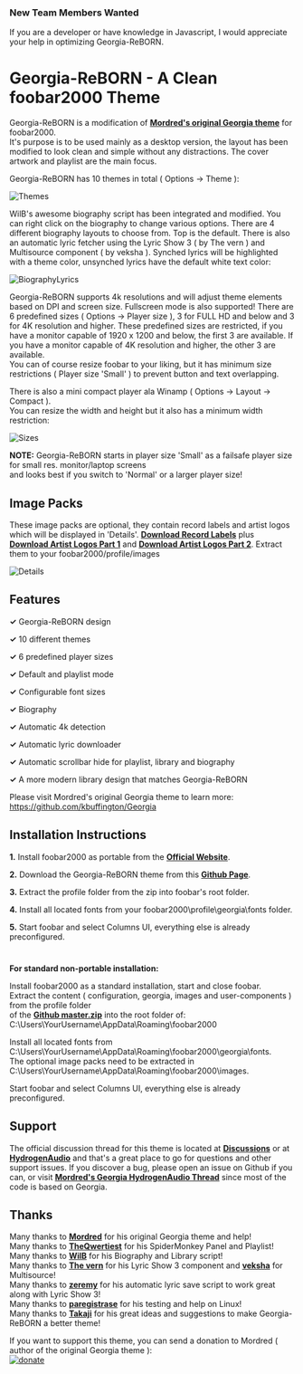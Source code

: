 ### New Team Members Wanted

If you are a developer or have knowledge in Javascript, I would appreciate your help in optimizing Georgia-ReBORN. <br />

# Georgia-ReBORN - A Clean foobar2000 Theme

Georgia-ReBORN is a modification of **[Mordred's original Georgia theme](https://github.com/kbuffington/Georgia)** for foobar2000.<br />
It's purpose is to be used mainly as a desktop version, the layout has been modified to look clean and simple without any distractions.
The cover artwork and playlist are the main focus.

Georgia-ReBORN has 10 themes in total ( Options -> Theme ):

![Themes](https://i.ibb.co/PgVtM21/George-Re-BORN-Themes-Animation.webp)

WilB's awesome biography script has been integrated and modified. You can right click on the biography
to change various options. There are 4 different biography layouts to choose from. Top is the default.
There is also an automatic lyric fetcher using the Lyric Show 3 ( by The vern ) and Multisource component ( by veksha ).
Synched lyrics will be highlighted with a theme color, unsynched lyrics have the default white text color:

![BiographyLyrics](https://i.ibb.co/fddMnxc/George-Re-BORN-Biography-And-Lyrics-Animation.webp)

Georgia-ReBORN supports 4k resolutions and will adjust theme elements based on DPI and screen size. Fullscreen mode is also supported!
There are 6 predefined sizes ( Options -> Player size ), 3 for FULL HD and below and 3 for 4K resolution and higher.
These predefined sizes are restricted, if you have a monitor capable of 1920 x 1200 and below, the first 3 are available.
If you have a monitor capable of 4K resolution and higher, the other 3 are available.<br />
You can of course resize foobar to your liking, but it has minimum size restrictions ( Player size 'Small' ) to prevent button and text overlapping.

There is also a mini compact player ala Winamp ( Options -> Layout -> Compact ).<br />
You can resize the width and height but it also has a minimum width restriction:

![Sizes](https://i.ibb.co/0sZswgG/George-Re-BORN-Sizes-And-Playlist-Mode-Animation.webp)

**NOTE:** Georgia-ReBORN starts in player size 'Small' as a failsafe player size for small res. monitor/laptop screens<br />
and looks best if you switch to 'Normal' or a larger player size!

## Image Packs

These image packs are optional, they contain record labels and artist logos which will be displayed in 'Details'.
**[Download Record Labels](https://github.com/kbuffington/georgia-image-packs/raw/master/recordlabel.zip)** plus
**[Download Artist Logos Part 1](https://github.com/kbuffington/georgia-image-packs/raw/master/artistlogos.zip)** and
**[Download Artist Logos Part 2](https://github.com/kbuffington/georgia-image-packs/raw/master/artistlogos.z01)**.
Extract them to your foobar2000/profile/images

![Details](https://i.ibb.co/DC5J4Sj/George-Re-BORN-Details-Animation.webp)

## Features

<b>✓</b> Georgia-ReBORN design

<b>✓</b> 10 different themes

<b>✓</b> 6 predefined player sizes

<b>✓</b> Default and playlist mode

<b>✓</b> Configurable font sizes

<b>✓</b> Biography

<b>✓</b> Automatic 4k detection

<b>✓</b> Automatic lyric downloader

<b>✓</b> Automatic scrollbar hide for playlist, library and biography

<b>✓</b> A more modern library design that matches Georgia-ReBORN

Please visit Mordred's original Georgia theme to learn more: https://github.com/kbuffington/Georgia

## Installation Instructions

<b>1.</b> Install foobar2000 as portable from the **[Official Website](https://www.foobar2000.org/download)**.

<b>2.</b> Download the Georgia-ReBORN theme from this **[Github Page](https://github.com/TT-ReBORN/Georgia-ReBORN/archive/master.zip)**.

<b>3.</b> Extract the profile folder from the zip into foobar's root folder.

<b>4.</b> Install all located fonts from your foobar2000\profile\georgia\fonts folder.

<b>5.</b> Start foobar and select Columns UI, everything else is already preconfigured.

#

**For standard non-portable installation:**

Install foobar2000 as a standard installation, start and close foobar.<br />
Extract the content ( configuration, georgia, images and user-components ) from the profile folder<br />
of the **[Github master.zip](https://github.com/TT-ReBORN/Georgia-ReBORN/archive/master.zip)** into the root folder of: C:\Users\YourUsername\AppData\Roaming\foobar2000

Install all located fonts from C:\Users\YourUsername\AppData\Roaming\foobar2000\georgia\fonts.<br />
The optional image packs need to be extracted in C:\Users\YourUsername\AppData\Roaming\foobar2000\images.

Start foobar and select Columns UI, everything else is already preconfigured.

## Support

The official discussion thread for this theme is located at **[Discussions](https://github.com/TT-ReBORN/Georgia-ReBORN/discussions)** or at
**[HydrogenAudio](https://hydrogenaud.io/index.php?topic=121047.0)** and that's a great place to go for questions and other support issues.
If you discover a bug, please open an issue on Github if you can, or visit
**[Mordred's Georgia HydrogenAudio Thread](https://hydrogenaud.io/index.php/topic,116190.0.html)** since most of the code is based on Georgia.

## Thanks

Many thanks to **[Mordred](https://github.com/kbuffington)** for his original Georgia theme and help!<br />
Many thanks to **[TheQwertiest](https://github.com/TheQwertiest)** for his SpiderMonkey Panel and Playlist!<br />
Many thanks to **[WilB](https://hydrogenaud.io/index.php?action=profile;u=33113)** for his Biography and Library script!<br />
Many thanks to **[The vern](https://hydrogenaud.io/index.php?action=profile;u=70332)** for his Lyric Show 3 component and **[veksha](https://hydrogenaud.io/index.php?action=profile;u=130067)** for Multisource!<br />
Many thanks to **[zeremy](https://github.com/smoralis)** for his automatic lyric save script to work great along with Lyric Show 3!<br />
Many thanks to **[paregistrase](https://hydrogenaud.io/index.php?action=profile;u=111244)** for his testing and help on Linux!<br />
Many thanks to **[Takaji](https://hydrogenaud.io/index.php?action=profile;u=22787)** for his great ideas and suggestions to make Georgia-ReBORN a better theme!

If you want to support this theme, you can send a donation to Mordred ( author of the original Georgia theme ):<br />
[![donate](https://img.shields.io/badge/Donate-PayPal-green.svg)](https://www.paypal.com/cgi-bin/webscr?cmd=_s-xclick&hosted_button_id=9LW4ABRYXG2DY&source=url)